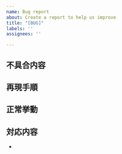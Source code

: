 ```yaml
---
name: Bug report
about: Create a report to help us improve
title: "[BUG]"
labels: ''
assignees: ''

---
```


## 不具合内容

## 再現手順

## 正常挙動

## 対応内容
-
